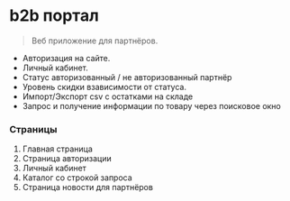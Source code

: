 # b2b портал
>Веб приложение для партнёров.

* Авторизация на сайте.
* Личный кабинет.
* Статус авторизованный / не авторизованный партнёр
* Уровень скидки взависимости от статуса.
* Импорт/Экспорт csv с остатками на складе
* Запрос и получение информации по товару через поисковое окно

### Страницы
1. Главная страница
2. Страница авторизации
3. Личный кабинет
4. Каталог со строкой запроса
5. Страница новости для партнёров
